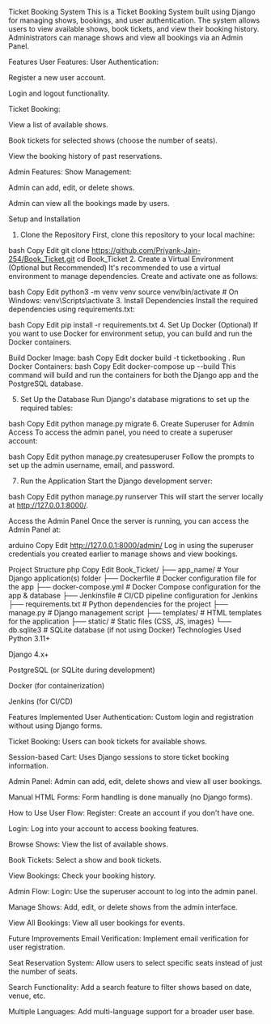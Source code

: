 

Ticket Booking System
This is a Ticket Booking System built using Django for managing shows, bookings, and user authentication. The system allows users to view available shows, book tickets, and view their booking history. Administrators can manage shows and view all bookings via an Admin Panel.

Features
User Features:
User Authentication:

Register a new user account.

Login and logout functionality.

Ticket Booking:

View a list of available shows.

Book tickets for selected shows (choose the number of seats).

View the booking history of past reservations.

Admin Features:
Show Management:

Admin can add, edit, or delete shows.

Admin can view all the bookings made by users.

Setup and Installation
1. Clone the Repository
First, clone this repository to your local machine:

bash
Copy
Edit
git clone https://github.com/Priyank-Jain-254/Book_Ticket.git
cd Book_Ticket
2. Create a Virtual Environment (Optional but Recommended)
It's recommended to use a virtual environment to manage dependencies. Create and activate one as follows:

bash
Copy
Edit
python3 -m venv venv
source venv/bin/activate  # On Windows: venv\Scripts\activate
3. Install Dependencies
Install the required dependencies using requirements.txt:

bash
Copy
Edit
pip install -r requirements.txt
4. Set Up Docker (Optional)
If you want to use Docker for environment setup, you can build and run the Docker containers.

Build Docker Image:
bash
Copy
Edit
docker build -t ticketbooking .
Run Docker Containers:
bash
Copy
Edit
docker-compose up --build
This command will build and run the containers for both the Django app and the PostgreSQL database.

5. Set Up the Database
Run Django's database migrations to set up the required tables:

bash
Copy
Edit
python manage.py migrate
6. Create Superuser for Admin Access
To access the admin panel, you need to create a superuser account:

bash
Copy
Edit
python manage.py createsuperuser
Follow the prompts to set up the admin username, email, and password.

7. Run the Application
Start the Django development server:

bash
Copy
Edit
python manage.py runserver
This will start the server locally at http://127.0.0.1:8000/.

Access the Admin Panel
Once the server is running, you can access the Admin Panel at:

arduino
Copy
Edit
http://127.0.0.1:8000/admin/
Log in using the superuser credentials you created earlier to manage shows and view bookings.

Project Structure
php
Copy
Edit
Book_Ticket/
    ├── app_name/                  # Your Django application(s) folder
    ├── Dockerfile                 # Docker configuration file for the app
    ├── docker-compose.yml         # Docker Compose configuration for the app & database
    ├── Jenkinsfile                # CI/CD pipeline configuration for Jenkins
    ├── requirements.txt           # Python dependencies for the project
    ├── manage.py                 # Django management script
    ├── templates/                 # HTML templates for the application
    ├── static/                    # Static files (CSS, JS, images)
    └── db.sqlite3                # SQLite database (if not using Docker)
Technologies Used
Python 3.11+

Django 4.x+

PostgreSQL (or SQLite during development)

Docker (for containerization)

Jenkins (for CI/CD)

Features Implemented
User Authentication: Custom login and registration without using Django forms.

Ticket Booking: Users can book tickets for available shows.

Session-based Cart: Uses Django sessions to store ticket booking information.

Admin Panel: Admin can add, edit, delete shows and view all user bookings.

Manual HTML Forms: Form handling is done manually (no Django forms).

How to Use
User Flow:
Register: Create an account if you don't have one.

Login: Log into your account to access booking features.

Browse Shows: View the list of available shows.

Book Tickets: Select a show and book tickets.

View Bookings: Check your booking history.

Admin Flow:
Login: Use the superuser account to log into the admin panel.

Manage Shows: Add, edit, or delete shows from the admin interface.

View All Bookings: View all user bookings for events.

Future Improvements
Email Verification: Implement email verification for user registration.

Seat Reservation System: Allow users to select specific seats instead of just the number of seats.

Search Functionality: Add a search feature to filter shows based on date, venue, etc.

Multiple Languages: Add multi-language support for a broader user base.

